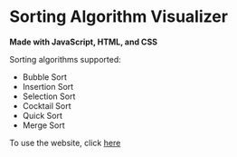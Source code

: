 # Sorting Algorithm Visualizer 

**Made with JavaScript, HTML, and CSS**

Sorting algorithms supported: 
* Bubble Sort 
* Insertion Sort 
* Selection Sort 
* Cocktail Sort 
* Quick Sort 
* Merge Sort 

To use the website, click [here](https://maxwoodcock.github.io/MaxWoodcock.github.io-SortingAlgorithmVisualizer/) 
